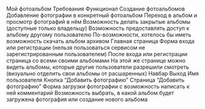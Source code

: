 Мой фотоальбом
Требования
Функционал
Создание фотоальбомов
Добавление фотографии в конкретный фотоальбом
Переход в альбом и просмотр фотографий в нём
Возможность делать закрытые альбомы (доступные только владельцу)
Возможность предоставлять доступ к альбому другому пользователю
По-возможности, хотелось бы иметь возможность скачать альбом архивом
Главная страница
Форма входа или регистрации (нельзя пользоваться сервисом не зарегистрированным пользователем)
После входа или регистрации страница со всеми своими альбомами
На этой же странице можно видеть альбомы, которые другие пользователи разрешили смотреть (визуально отделить свои альбомы от расшаренных)
Навбар
Выход
Имя пользователя
Кнопка “Добавить фотографию”
Страница “Добавить фотографию”
Форма загрузки фотографии с возможность написать к ней комментарий
Возможность выбрать, в какой альбом будет загружена фотография или создание нового альбома



